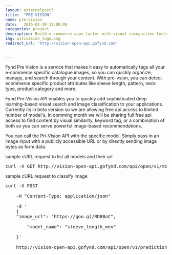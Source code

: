 ```yaml
---
layout: externalpost3
title:  "PRE VISION"
name: pre-vision
date:   2015-01-30 12:00:00
categories: project
description: Build e-commerce apps faster with visual recognition technology 
img: witivision_logo.png
redirect_url: "http://vision-open-api.gofynd.com"


---
```


<p>

Fynd Pre Vision is a service that makes it easy to automatically tags all your e-commerce specific catalogue images, so you can quickly organize, manage, and search through your content. With pre-vsion, you can detect ecommerce specific product attributes like sleeve length, pattern, neck type, product category and more.

</p>

<p>

Fynd Pre-Vision API enables you to quickly add sophisticated deep learning-based visual search and image classification to your applications. Currently its in beta version so we are allowing free api access to limited number of model's, In comming month we will be sharing full free api access to find content by visual similarity, keyword tag, or a combination of both so you can serve powerful image-based recommendations.

</p>

 

<p>

You can call the Pri-Vision API with the specific model. Simply pass in an image input with a publicly accessible URL or by directly sending image bytes as form data.
</p>
<p>sample cURL request to list all models and their url
</p>

<pre>
curl -X GET http://vision-open-api.gofynd.com/api/open/v1/models-meta/
</pre>

<p>sample cURL request to classify image
</p>

<pre>
curl -X POST

    -H "Content-Type: application/json"

    -d '
    {
    "image_url": "https://goo.gl/RD8BoC",

        "model_name": "sleeve_length_men"

    }'

    http://vision-open-api.gofynd.com/api/open/v1/prediction/

</pre>

